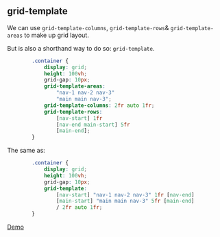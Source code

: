 ## grid-template

We can use `grid-template-columns`, `grid-template-rows`& `grid-template-areas` to make up grid layout.

But is also a shorthand way to do so: `grid-template`.

```css
        .container {
            display: grid;
            height: 100vh;
            grid-gap: 10px;
            grid-template-areas:
                "nav-1 nav-2 nav-3"
                "main main nav-3";
            grid-template-columns: 2fr auto 1fr;
            grid-template-rows:
                [nav-start] 1fr
                [nav-end main-start] 5fr
                [main-end];
        }
```

The same as:

```css
        .container {
            display: grid;
            height: 100vh;
            grid-gap: 10px;
            grid-template:
                [nav-start] "nav-1 nav-2 nav-3" 1fr [nav-end]
                [main-start] "main main nav-3" 5fr [main-end]
                / 2fr auto 1fr;
        }
```

[Demo](https://embed.plnkr.co/lEJgGAZXTl6LEcwpCpNZ/)